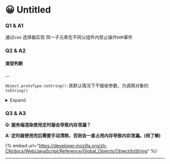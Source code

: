 # 😀 Untitled

### Q1 & A1

通过css 选择器实现 同一子元素在不同父组件内禁止操作`DOM`事件

### Q2 & A2

#### 类型判断

**...**

`Object.protoType.toString():`其默认情况下不接收参数，为调用对象的 `toString()`&#x20;

<details>

<summary>Expand</summary>

`instanceOf` 用于判断实例与构造函数的关系。

在`IE6`中`Object.protoType.toString.call(undefined)` 与 `Object.protoType.toString.call(null)`结果均为`[object Object]`

</details>

### Q3 & A3

**Q: 服务端渲染使用定时器会导致内存泄漏？**

**A: 定时器使用完后需要手动清除，否则会一直占用内存导致内存泄漏。(待了解)**







{% embed url="https://developer.mozilla.org/zh-CN/docs/Web/JavaScript/Reference/Global_Objects/Object/toString" %}

****
